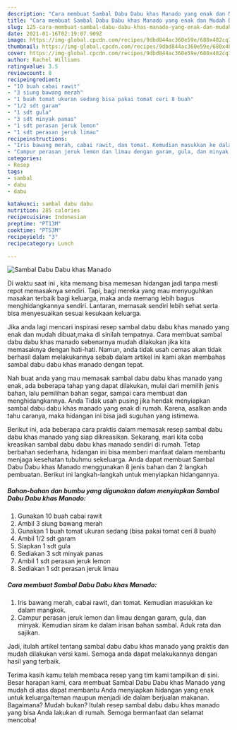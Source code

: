 ```yaml
---
description: "Cara membuat Sambal Dabu Dabu khas Manado yang enak dan Mudah Dibuat"
title: "Cara membuat Sambal Dabu Dabu khas Manado yang enak dan Mudah Dibuat"
slug: 125-cara-membuat-sambal-dabu-dabu-khas-manado-yang-enak-dan-mudah-dibuat
date: 2021-01-16T02:19:07.909Z
image: https://img-global.cpcdn.com/recipes/9dbd844ac360e59e/680x482cq70/sambal-dabu-dabu-khas-manado-foto-resep-utama.jpg
thumbnail: https://img-global.cpcdn.com/recipes/9dbd844ac360e59e/680x482cq70/sambal-dabu-dabu-khas-manado-foto-resep-utama.jpg
cover: https://img-global.cpcdn.com/recipes/9dbd844ac360e59e/680x482cq70/sambal-dabu-dabu-khas-manado-foto-resep-utama.jpg
author: Rachel Williams
ratingvalue: 3.5
reviewcount: 8
recipeingredient:
- "10 buah cabai rawit"
- "3 siung bawang merah"
- "1 buah tomat ukuran sedang bisa pakai tomat ceri 8 buah"
- "1/2 sdt garam"
- "1 sdt gula"
- "3 sdt minyak panas"
- "1 sdt perasan jeruk lemon"
- "1 sdt perasan jeruk limau"
recipeinstructions:
- "Iris bawang merah, cabai rawit, dan tomat. Kemudian masukkan ke dalam mangkok."
- "Campur perasan jeruk lemon dan limau dengan garam, gula, dan minyak. Kemudian siram ke dalam irisan bahan sambal. Aduk rata dan sajikan."
categories:
- Resep
tags:
- sambal
- dabu
- dabu

katakunci: sambal dabu dabu 
nutrition: 285 calories
recipecuisine: Indonesian
preptime: "PT13M"
cooktime: "PT53M"
recipeyield: "3"
recipecategory: Lunch

---
```



![Sambal Dabu Dabu khas Manado](https://img-global.cpcdn.com/recipes/9dbd844ac360e59e/680x482cq70/sambal-dabu-dabu-khas-manado-foto-resep-utama.jpg)

Di waktu  saat ini , kita memang bisa memesan hidangan jadi tanpa mesti repot memasaknya sendiri. Tapi, bagi mereka yang mau menyuguhkan masakan terbaik bagi keluarga, maka anda memang lebih bagus menghidangkannya sendiri. Lantaran, memasak sendiri lebih sehat serta bisa menyesuaikan sesuai kesukaan keluarga.

Jika anda lagi mencari inspirasi resep sambal dabu dabu khas manado yang enak dan mudah dibuat,maka di sinilah tempatnya. Cara membuat sambal dabu dabu khas manado  sebenarnya mudah dilakukan jika kita memasaknya dengan hati-hati. Namun, anda tidak usah cemas akan tidak berhasil dalam melakukannya 
sebab dalam artikel ini kami akan membahas sambal dabu dabu khas manado dengan tepat.  



Nah buat anda yang mau memasak sambal dabu dabu khas manado yang enak, ada beberapa tahap yang dapat dilakukan, mulai dari memilih jenis bahan, lalu pemilihan bahan segar, sampai cara membuat dan menghidangkannya. Anda Tidak usah pusing jika hendak menyiapkan sambal dabu dabu khas manado yang enak di rumah. Karena, asalkan anda  tahu caranya, maka hidangan ini bisa jadi suguhan yang istimewa.

Berikut ini, ada beberapa cara praktis  dalam memasak resep sambal dabu dabu khas manado yang siap dikreasikan. Sekarang, mari kita coba kreasikan sambal dabu dabu khas manado sendiri di rumah. Tetap berbahan sederhana, hidangan ini bisa memberi manfaat dalam membantu menjaga kesehatan tubuhmu sekeluarga. Anda dapat membuat Sambal Dabu Dabu khas Manado menggunakan 8 jenis bahan dan 2 langkah pembuatan. Berikut ini langkah-langkah untuk menyiapkan hidangannya.

<!--inarticleads1-->

##### Bahan-bahan dan bumbu yang digunakan dalam menyiapkan Sambal Dabu Dabu khas Manado:

1. Gunakan 10 buah cabai rawit
1. Ambil 3 siung bawang merah
1. Gunakan 1 buah tomat ukuran sedang (bisa pakai tomat ceri 8 buah)
1. Ambil 1/2 sdt garam
1. Siapkan 1 sdt gula
1. Sediakan 3 sdt minyak panas
1. Ambil 1 sdt perasan jeruk lemon
1. Sediakan 1 sdt perasan jeruk limau




<!--inarticleads2-->

##### Cara membuat Sambal Dabu Dabu khas Manado:

1. Iris bawang merah, cabai rawit, dan tomat. Kemudian masukkan ke dalam mangkok.
1. Campur perasan jeruk lemon dan limau dengan garam, gula, dan minyak. Kemudian siram ke dalam irisan bahan sambal. Aduk rata dan sajikan.




Jadi, itulah artikel tentang  sambal dabu dabu khas manado  yang praktis dan mudah dilakukan versi kami. Semoga anda dapat melakukannya dengan hasil yang terbaik. 

Terima kasih kamu telah membaca resep yang tim kami tampilkan di sini. Besar harapan kami, cara membuat  Sambal Dabu Dabu khas Manado yang mudah di atas dapat membantu Anda menyiapkan hidangan yang enak untuk keluarga/teman maupun menjadi ide dalam berjualan makanan. Bagaimana? Mudah bukan? Itulah resep sambal dabu dabu khas manado yang bisa Anda lakukan di rumah. Semoga bermanfaat dan selamat mencoba!

